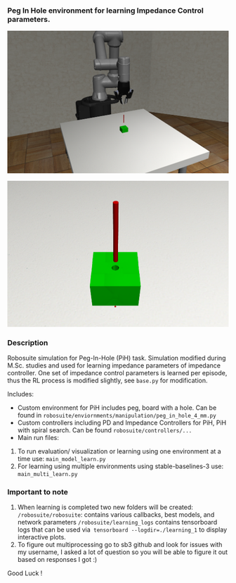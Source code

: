 ### Peg In Hole environment for learning Impedance Control parameters.

![](docs/images/env.png)

![](docs/images/peg.png)

### Description
Robosuite simulation for Peg-In-Hole (PiH) task. 
Simulation modified during M.Sc. studies and used for learning impedance parameters of impedance controller.
One set of impedance control parameters is learned per episode, thus the RL process is modified slightly, see `base.py` for modification.


Includes: 
* Custom environment for PiH includes peg, board with a hole.
Can be found in `robosuite/enviornments/manipulation/peg_in_hole_4_mm.py`
* Custom controllers including PD and Impedance Controllers for PiH, PiH with spiral search.
Can be found `robosuite/controllers/...`
* Main run files:
1. To run evaluation/ visualization or learning using one environment at a time use:
`main_model_learn.py`
2. For learning using multiple environments using stable-baselines-3 use:
`main_multi_learn.py`

### Important to note
1. When learning is completed two new folders will be created:
`/robosuite/robosuite`: contains various callbacks, best models, and network parameters
`/robosuite/learning_logs` contains tensorboard logs that can be used via` tensorboard --logdir=./learning_1` to display interactive plots.
2. To figure out multiprocessing go to sb3 github and look for issues with my username, I asked a lot of question so you will be able to figure it out based on responses I got :)

Good Luck !